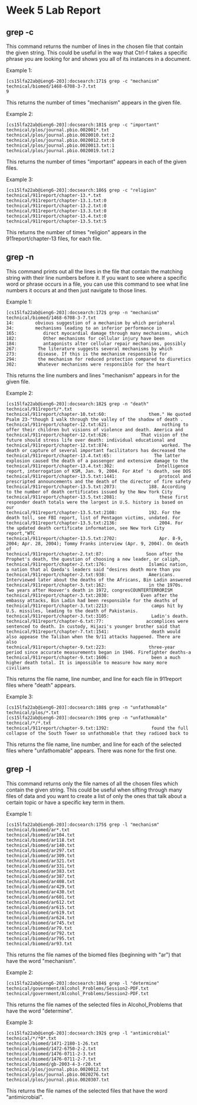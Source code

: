 # Week 5 Lab Report

## grep -c
This command returns the number of lines in the chosen file that contain the given string. This could be useful in the way that Ctrl-f takes a specific phrase you are looking for and shows you all of its instances in a document.  

Example 1:
```
[cs15lfa22ab@ieng6-203]:docsearch:171$ grep -c "mechanism" technical/biomed/1468-6708-3-7.txt
9
```
This returns the number of times "mechanism" appears in the given file.

Example 2:
```
[cs15lfa22ab@ieng6-203]:docsearch:181$ grep -c "important" technical/plos/journal.pbio.002001*.txt
technical/plos/journal.pbio.0020010.txt:2
technical/plos/journal.pbio.0020012.txt:0
technical/plos/journal.pbio.0020013.txt:1
technical/plos/journal.pbio.0020019.txt:2
```
This returns the number of times "important" appears in each of the given files.

Example 3:
```
[cs15lfa22ab@ieng6-203]:docsearch:186$ grep -c "religion" technical/911report/chapter-13.*.txt
technical/911report/chapter-13.1.txt:0
technical/911report/chapter-13.2.txt:0
technical/911report/chapter-13.3.txt:0
technical/911report/chapter-13.4.txt:0
technical/911report/chapter-13.5.txt:5
```
This returns the number of times "religion" appears in the 911report/chapter-13 files, for each file.

## grep -n
This command prints out all the lines in the file that contain the matching string with their line numbers before it. If you want to see where a specific word or phrase occurs in a file, you can use this command to see what line numbers it occurs at and then just navigate to those lines.

Example 1:
```
[cs15lfa22ab@ieng6-203]:docsearch:172$ grep -n "mechanism" technical/biomed/1468-6708-3-7.txt
14:        obvious suggestion of a mechanism by which peripheral
34:        mechanisms leading to an inferior performance in
165:          direct myocardial damage through many mechanisms, which
182:          Other mechanisms for cellular injury have been
184:          antagonists alter cellular repair mechanisms, possibly
267:        The literature suggests several mechanisms by which
273:        disease. If this is the mechanism responsible for
294:        the mechanism for reduced protection compared to diuretics
302:        Whatever mechanisms were responsible for the heart
```
This returns the line numbers and lines "mechanism" appears in for the given file.

Example 2:
```
[cs15lfa22ab@ieng6-203]:docsearch:182$ grep -n "death" technical/911report/*.txt
technical/911report/chapter-10.txt:60:                them." He quoted Psalm 23-"though I walk through the valley of the shadow of death .
technical/911report/chapter-12.txt:621:                    nothing to offer their children but visions of violence and death. America and
technical/911report/chapter-12.txt:626:            That vision of the future should stress life over death: individual educational and
technical/911report/chapter-12.txt:874:                    worked. The death or capture of several important facilitators has decreased the
technical/911report/chapter-13.4.txt:65:                The latter explosion caused the death of a passenger and extensive damage to the
technical/911report/chapter-13.4.txt:302:                Intelligence report, interrogation of KSM, Jan. 9, 2004. For Atef 's death, see DOS
technical/911report/chapter-13.5.txt:1441:                protocol and prescripted announcements and the death of the director of fire safety
technical/911report/chapter-13.5.txt:2073:            188. According to the number of death certificates issued by the New York City
technical/911report/chapter-13.5.txt:2081:                these first responder death totals were the largest in U.S. history is based on our
technical/911report/chapter-13.5.txt:2108:            192. For the death toll, see FBI report, list of Pentagon victims, undated. For
technical/911report/chapter-13.5.txt:2136:                2004. For the updated death certificate information, see New York City report,"WTC
technical/911report/chapter-13.5.txt:2702:                Apr. 8-9, 2004; Apr. 28, 2004); Tommy Franks interview (Apr. 9, 2004). On death of
technical/911report/chapter-2.txt:87:                Soon after the Prophet's death, the question of choosing a new leader, or caliph,
technical/911report/chapter-2.txt:176:                Islamic nation, a nation that al Qaeda's leaders said "desires death more than you
technical/911report/chapter-2.txt:938:                Americans. Interviewed later about the deaths of the Africans, Bin Ladin answered
technical/911report/chapter-3.txt:162:                in the 1970s. Two years after Hoover's death in 1972, congresCOUNTERTERRORISM
technical/911report/chapter-3.txt:2030:            Even after the embassy attacks, Bin Ladin had been responsible for the deaths of
technical/911report/chapter-3.txt:2213:                camps hit by U.S. missiles, leading to the death of Pakistanis.
technical/911report/chapter-3.txt:3105:                Ladin's death.
technical/911report/chapter-6.txt:77:                accomplices were sentenced to death. In custody, Hijazi's younger brother said that
technical/911report/chapter-7.txt:1541:                death would also appease the Taliban when the 9/11 attacks happened. There are also
technical/911report/chapter-9.txt:223:                three-year period since accurate measurements began in 1946. Firefighter deaths-a
technical/911report/chapter-9.txt:1606:                been a much higher death total. It is impossible to measure how many more civilians
```
This returns the file name, line number, and line for each file in 911report files where "death" appears.

Example 3:
```
[cs15lfa22ab@ieng6-203]:docsearch:188$ grep -n "unfathomable" technical/plos/*.txt
[cs15lfa22ab@ieng6-203]:docsearch:190$ grep -n "unfathomable" technical/*/*.txt
technical/911report/chapter-9.txt:1392:                found the full collapse of the South Tower so unfathomable that they radioed back to
```
This returns the file name, line number, and line for each of the selected files where "unfathomable" appears. There was none for the first one.

## grep -l
This command returns only the file names of all the chosen files which contain the given string. This could be useful when sifting through many files of data and you want to create a list of only the ones that talk about a certain topic or have a specific key term in them.

Example 1:
```
[cs15lfa22ab@ieng6-203]:docsearch:175$ grep -l "mechanism" technical/biomed/ar*.txt
technical/biomed/ar104.txt
technical/biomed/ar118.txt
technical/biomed/ar140.txt
technical/biomed/ar297.txt
technical/biomed/ar309.txt
technical/biomed/ar321.txt
technical/biomed/ar331.txt
technical/biomed/ar383.txt
technical/biomed/ar387.txt
technical/biomed/ar408.txt
technical/biomed/ar429.txt
technical/biomed/ar430.txt
technical/biomed/ar601.txt
technical/biomed/ar612.txt
technical/biomed/ar615.txt
technical/biomed/ar619.txt
technical/biomed/ar624.txt
technical/biomed/ar745.txt
technical/biomed/ar79.txt
technical/biomed/ar792.txt
technical/biomed/ar795.txt
technical/biomed/ar93.txt
```
This returns the file names of the biomed files (beginning with "ar") that have the word "mechanism".

Example 2:
```
[cs15lfa22ab@ieng6-203]:docsearch:184$ grep -l "determine" technical/government/Alcohol_Problems/Session2-PDF.txt
technical/government/Alcohol_Problems/Session2-PDF.txt
```
This returns the file names of the selected files in Alcohol_Problems that have the word "determine".

Example 3:
```
[cs15lfa22ab@ieng6-203]:docsearch:192$ grep -l "antimicrobial" technical/*/*0*.txt
technical/biomed/1471-2180-1-26.txt
technical/biomed/1472-6750-2-2.txt
technical/biomed/1476-0711-2-3.txt
technical/biomed/1476-0711-2-7.txt
technical/biomed/gb-2003-4-3-r20.txt
technical/plos/journal.pbio.0020012.txt
technical/plos/journal.pbio.0020276.txt
technical/plos/journal.pbio.0020307.txt
```
This returns the file names of the selected files that have the word "antimicrobial".